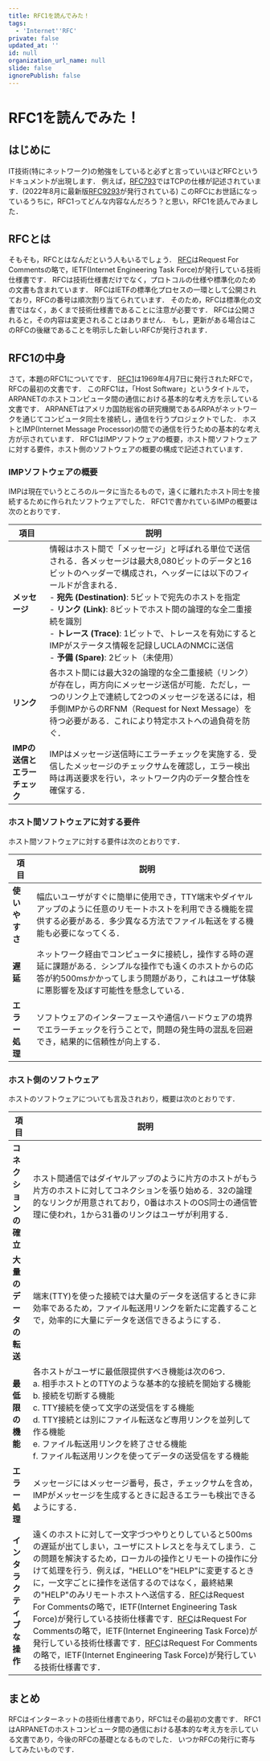 ```yaml
---
title: RFC1を読んでみた！
tags:
  - 'Internet''RFC'
private: false
updated_at: ''
id: null
organization_url_name: null
slide: false
ignorePublish: false
---
```

# RFC1を読んでみた！

## はじめに
IT技術(特にネットワーク)の勉強をしていると必ずと言っていいほどRFCというドキュメントが出現します．
例えば，[RFC793](https://datatracker.ietf.org/doc/html/rfc793)ではTCPの仕様が記述されています．(2022年8月に最新版[RFC9293](https://datatracker.ietf.org/doc/html/rfc9293)が発行されている)
このRFCにお世話になっているうちに，RFC1ってどんな内容なんだろう？と思い，RFC1を読んでみました．

## RFCとは
そもそも，RFCとはなんだという人もいるでしょう．
[RFC](https://www.ietf.org/process/rfcs/)はRequest For Commentsの略で，IETF(Internet Engineering Task Force)が発行している技術仕様書です．
RFCは技術仕様書だけでなく，プロトコルの仕様や標準化のための文書も含まれています．
RFCはIETFの標準化プロセスの一環として公開されており，RFCの番号は順次割り当てられています．
そのため，RFCは標準化の文書ではなく，あくまで技術仕様書であることに注意が必要です．
RFCは公開されると，その内容は変更されることはありません．
もし，更新がある場合はこのRFCの後継であることを明示した新しいRFCが発行されます．

## RFC1の中身
さて，本題のRFC1についてです．
[RFC1](https://datatracker.ietf.org/doc/html/rfc1)は1969年4月7日に発行されたRFCで，RFCの最初の文書です．
このRFC1は，「Host Software」というタイトルで，ARPANETのホストコンピュータ間の通信における基本的な考え方を示している文書です．
ARPANETはアメリカ国防総省の研究機関であるARPAがネットワークを通じてコンピュータ同士を接続し，通信を行うプロジェクトでした．
ホストとIMP(Internet Message Processor)の間での通信を行うための基本的な考え方が示されています．
RFC1はIMPソフトウェアの概要，ホスト間ソフトウェアに対する要件，ホスト側のソフトウェアの概要の構成で記述されています．

### IMPソフトウェアの概要
IMPは現在でいうところのルータに当たるもので，遠くに離れたホスト同士を接続するために作られたソフトウェアでした．
RFC1で書かれているIMPの概要は次のとおりです．

| 項目 | 説明 |
|----------------------------|-----------------------------------------------------------------------------------------------------------------------------------------------------------------------------------------------------------------------------------------------------------------------------------------------------------------------------------------------------------------------------------|
| **メッセージ** | 情報はホスト間で「メッセージ」と呼ばれる単位で送信される．各メッセージは最大8,080ビットのデータと16ビットのヘッダーで構成され，ヘッダーには以下のフィールドが含まれる．<br>- **宛先 (Destination)**: 5ビットで宛先のホストを指定 <br>- **リンク (Link)**: 8ビットでホスト間の論理的な全二重接続を識別 <br>- **トレース (Trace)**: 1ビットで、トレースを有効にするとIMPがステータス情報を記録しUCLAのNMCに送信 <br>- **予備 (Spare)**: 2ビット（未使用） |
| **リンク** | 各ホスト間には最大32の論理的な全二重接続（リンク）が存在し，両方向にメッセージ送信が可能．ただし，一つのリンク上で連続して2つのメッセージを送るには，相手側IMPからのRFNM（Request for Next Message）を待つ必要がある．これにより特定ホストへの過負荷を防ぐ． |
| **IMPの送信とエラーチェック** | IMPはメッセージ送信時にエラーチェックを実施する．受信したメッセージのチェックサムを確認し，エラー検出時は再送要求を行い，ネットワーク内のデータ整合性を確保する． |

### ホスト間ソフトウェアに対する要件
ホスト間ソフトウェアに対する要件は次のとおりです．

| 項目 | 説明 |
|----------------------------|-----------------------------------------------------------------------------------------------------------------------------------------------------------------------------------------------------------------------------------------------------------------------------------------------------------------------------------------------------------------------------------|
| **使いやすさ** | 幅広いユーザがすぐに簡単に使用でき，TTY端末やダイヤルアップのように任意のリモートホストを利用できる機能を提供する必要がある．多少異なる方法でファイル転送をする機能も必要になってくる． |
| **遅延** | ネットワーク経由でコンピュータに接続し，操作する時の遅延に課題がある．シンプルな操作でも遠くのホストからの応答が約500msかかってしまう問題があり，これはユーザ体験に悪影響を及ぼす可能性を懸念している． |
| **エラー処理** | ソフトウェアのインターフェースや通信ハードウェアの境界でエラーチェックを行うことで，問題の発生時の混乱を回避でき，結果的に信頼性が向上する． |

### ホスト側のソフトウェア

ホストのソフトウェアについても言及されおり，概要は次のとおりです．

| 項目 | 説明 |
|----------------------|-----------------------------------------------------------------------------------------------------------------------------------------------------------------------------------------------------------------------------------------------------|
| **コネクションの確立** | ホスト間通信ではダイヤルアップのように片方のホストがもう片方のホストに対してコネクションを張り始める．32の論理的なリンクが用意されており，0番はホストのOS同士の通信管理に使われ，1から31番のリンクはユーザが利用する． |
| **大量のデータの転送** | 端末(TTY)を使った接続では大量のデータを送信するときに非効率であるため，ファイル転送用リンクを新たに定義することで，効率的に大量にデータを送信できるようにする． |
| **最低限の機能** | 各ホストがユーザに最低限提供すべき機能は次の6つ． <br>a. 相手ホストとのTTYのような基本的な接続を開始する機能 <br>b. 接続を切断する機能 <br>c. TTY接続を使って文字の送受信をする機能 <br>d. TTY接続とは別にファイル転送など専用リンクを並列して作る機能 <br>e. ファイル転送用リンクを終了させる機能 <br>f. ファイル転送用リンクを使ってデータの送受信をする機能 |
| **エラー処理** | メッセージにはメッセージ番号，長さ，チェックサムを含め，IMPがメッセージを生成するときに起きるエラーも検出できるようにする． |
| **インタラクティブな操作** | 遠くのホストに対して一文字づつやりとりしていると500msの遅延が出てしまい，ユーザにストレスとを与えてしまう．この問題を解決するため，ローカルの操作とリモートの操作に分けて処理を行う．例えば，"HELLO"を"HELP"に変更するときに，一文字ごとに操作を送信するのではなく，最終結果の"HELP"のみリモートホストへ送信する．[RFC](https://www.ietf.org/process/rfcs/)はRequest For Commentsの略で，IETF(Internet Engineering Task Force)が発行している技術仕様書です．[RFC](https://www.ietf.org/process/rfcs/)はRequest For Commentsの略で，IETF(Internet Engineering Task Force)が発行している技術仕様書です．[RFC](https://www.ietf.org/process/rfcs/)はRequest For Commentsの略で，IETF(Internet Engineering Task Force)が発行している技術仕様書です． |


## まとめ
RFCはインターネットの技術仕様書であり，RFC1はその最初の文書です．
RFC1はARPANETのホストコンピュータ間の通信における基本的な考え方を示している文書であり，今後のRFCの基礎となるものでした．
いつかRFCの発行に寄与してみたいものです．
